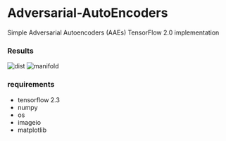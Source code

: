 # Adversarial-AutoEncoders
Simple Adversarial Autoencoders (AAEs) TensorFlow 2.0 implementation

### Results
![dist](./gif/dist.gif)
![manifold](./gif/gen.gif)

### requirements
- tensorflow 2.3
- numpy
- os
- imageio
- matplotlib
